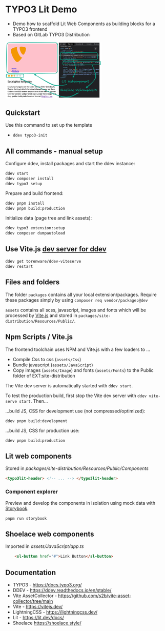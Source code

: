 # TYPO3 Lit Demo

- Demo how to scaffold Lit Web Components as building blocks for a TYPO3 frontend
- Based on GitLab TYPO3 Distribution

<img src="screenshot.png" alt="Browser screenshot of website. Two parts are highlighted, a lit webcomponent and a showlace component." width="300"/>

## Quickstart

Use this command to set up the template

 * `ddev typo3-init`

## All commands - manual setup

Configure ddev, install packages and start the ddev instance:

```
ddev start
ddev composer install
ddev typo3 setup
```

Prepare and build frontend:

```
ddev pnpm install
ddev pnpm build:production
```

Initialize data (page tree and link assets):

```
ddev typo3 extension:setup
ddev composer dumpautoload
```

## Use Vite.js [dev server for ddev](https://github.com/torenware/ddev-viteserve#getting-started)

```
ddev get torenware/ddev-viteserve
ddev restart
```

## Files and folders

The folder `packages` contains all your local extension/packages.
Require these packages simply by using `composer req vendor/package:@dev`

`assets` contains all scss, javascript, images and fonts which will be processed
by [Vite.js](https://vitejs.dev/) and stored in `packages/site-distribution/Resources/Public/`.

## Npm Scripts / Vite.js

The frontend toolchain uses NPM and Vite.js with a few loaders to ...
  * Compile Css to css (`assets/Css`)
  * Bundle javascript (`assets/JavaScript`)
  * Copy images (`assets/Image`) and fonts (`assets/Fonts`) to the Public folder of EXT:site-distribution

The Vite dev server is automatically started with `ddev start`.

To test the production build, first stop the Vite dev server with `ddev vite-serve start`. Then...

...build JS, CSS for development use (not compressed/optimized):
```
ddev pnpm build:development
```

...build JS, CSS for production use:
```
ddev pnpm build:production
```

## Lit web components

Stored in *packages/site-distribution/Resources/Public/Components*

```html
<typo3lit-header> <!-- ... --> </typo3lit-header>
```

### Component explorer

Preview and develop the components in isolation using mock data with [Storybook](https://storybook.js.org/docs/web-components/).

```
pnpm run storybook
```


## Shoelace web components

Imported in *assets/JavaScript/app.ts*

```html
    <sl-button href="#">Link Button</sl-button>
```



## Documentation

  * TYPO3 - https://docs.typo3.org/
  * DDEV - https://ddev.readthedocs.io/en/stable/
  * Vite AssetCollector - https://github.com/s2b/vite-asset-collector/tree/main
  * Vite - https://vitejs.dev/
  * LightningCSS - https://lightningcss.dev/
  * Lit - https://lit.dev/docs/
  * Shoelace https://shoelace.style/

